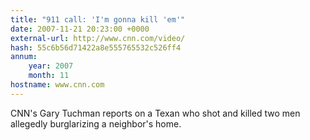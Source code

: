 ```yaml
---
title: "911 call: 'I'm gonna kill 'em'"
date: 2007-11-21 20:23:00 +0000
external-url: http://www.cnn.com/video/
hash: 55c6b56d71422a8e555765532c526ff4
annum:
    year: 2007
    month: 11
hostname: www.cnn.com
---
```


CNN's Gary Tuchman reports on a Texan who shot and killed two men allegedly burglarizing a neighbor's home.
